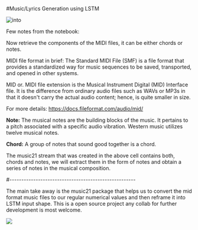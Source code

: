 #Music/Lyrics Generation using LSTM

![into](https://theinnerdetail.com/wp-content/uploads/2021/07/aisong5.jpg)


Few notes from the notebook:

Now retrieve the components of the MIDI files, it can be either chords or notes.

MIDI file format in brief:
The Standard MIDI File (SMF) is a file format that provides a standardized way for music sequences to be saved, transported, and opened in other systems.

MID or. MIDI file extension is the Musical Instrument Digital (MID) Interface file. It is the difference from ordinary audio files such as WAVs or MP3s in that it doesn't carry the actual audio content; hence, is quite smaller in size.

For more details: https://docs.fileformat.com/audio/mid/


**Note:** The musical notes are the building blocks of the music. It pertains to a pitch associated with a specific audio vibration. Western music utilizes twelve musical notes. 

**Chord:** A group of notes that sound good together is a chord.

The music21 stream that was created in the above cell contains both, chords and notes, we will extract them in the form of notes and obtain a series of notes in the musical composition.

#-----------------------------------------------------

The main take away is the music21 package that helps us to convert the mid format music files to our regular numerical values and then reframe it into LSTM input shape.
This is a open source project any collab for further development is most welcome.












![](https://i.ytimg.com/vi/Emidxpkyk6o/maxresdefault.jpg)
